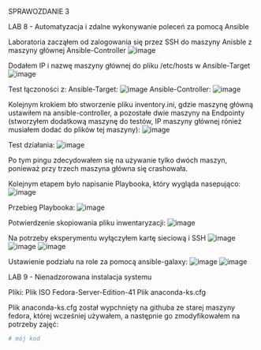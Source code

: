 SPRAWOZDANIE 3

LAB 8 - Automatyzacja i zdalne wykonywanie poleceń za pomocą Ansible

Laboratoria zacząłem od zalogowania się przez SSH do maszyny Anisble z maszyny głównej Ansible-Controller
![image](https://github.com/user-attachments/assets/2ab0b1d3-2212-42b5-8244-d4fddaab3549)

Dodałem IP i nazwę maszyny głównej do pliku /etc/hosts w Ansible-Target
![image](https://github.com/user-attachments/assets/7157ec5f-8ba6-421d-a1cd-17b85010dec2)

Test łączoności z:
Ansible-Target:
![image](https://github.com/user-attachments/assets/0399ae91-b4a6-4142-b5aa-a0a3431494ed)
Ansible-Controller:
![image](https://github.com/user-attachments/assets/b28ea1e8-36de-4636-b763-de24f862e380)

Kolejnym krokiem bło stworzenie pliku inventory.ini, gdzie maszynę główną ustawiłem na ansible-controller,
a pozostałe dwie maszyny na Endpointy (stworzyłem dodatkową maszynę do testów, IP maszyny głównej rónież musiałem dodać do plików tej maszyny):
![image](https://github.com/user-attachments/assets/1b59f1f4-97d4-4fe5-9e38-c493c431d717)

Test działania:
![image](https://github.com/user-attachments/assets/beac5791-8f53-4380-bff0-7a6db4d58ad9)

Po tym pingu zdecydowałem się na używanie tylko dwóch maszyn, ponieważ przy trzech maszyna główna się crashowała.

Kolejnym etapem było napisanie Playbooka, który wygląda nasepująco:
![image](https://github.com/user-attachments/assets/a3e02820-a726-4875-a540-510dcb5351d7)

Przebieg Playbooka:
![image](https://github.com/user-attachments/assets/f16ce275-c0a3-4faa-aa02-fda5c74a69f6)

Potwierdzenie skopiowania pliku inwentaryzacji:
![image](https://github.com/user-attachments/assets/ea57339f-6e45-4286-8e21-eb4dfd1e0cd2)

Na potrzeby eksperymentu wyłączyłem kartę sieciową i SSH
![image](https://github.com/user-attachments/assets/7840f375-86f8-4daa-8ef2-c761840ae71b)
![image](https://github.com/user-attachments/assets/087d704d-c108-412e-b2eb-2fc300dcaeef)
![image](https://github.com/user-attachments/assets/74f03a96-ac1a-4e5d-8718-7a8e96fc407c)


Ustawienie podziału na role za pomocą ansible-galaxy:
![image](https://github.com/user-attachments/assets/c5ec88bb-7d1b-4dd2-9a4f-93f0ba253f0e)
![image](https://github.com/user-attachments/assets/b4fd31ac-a5ab-4197-8612-5d6ff9de3391)


LAB 9 - Nienadzorowana instalacja systemu

Pliki:
Plik ISO Fedora-Server-Edition-41
Plik anaconda-ks.cfg

Plik anaconda-ks.cfg został wypchnięty na githuba ze starej maszyny fedora, której wcześniej używałem, a następnie go zmodyfikowałem na potrzeby zajęć:
```bash
# mój kod





